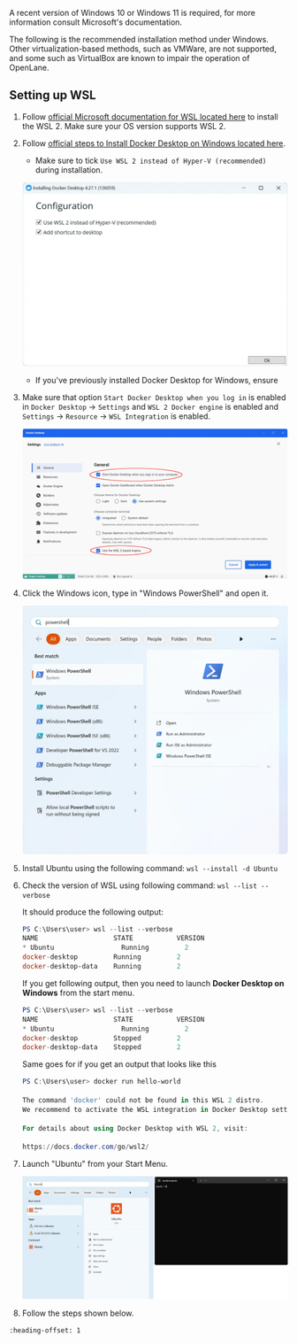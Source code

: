 A recent version of Windows 10 or Windows 11 is required, for more information
consult Microsoft's documentation.

The following is the recommended installation method under Windows. Other
virtualization-based methods, such as VMWare, are not supported, and some such
as VirtualBox are known to impair the operation of OpenLane.

## Setting up WSL

1. Follow
   [official Microsoft documentation for WSL located here](https://docs.microsoft.com/en-us/windows/wsl/install)
   to install the WSL 2. Make sure your OS version supports WSL 2.

1. Follow
   [official steps to Install Docker Desktop on Windows located here](https://docs.docker.com/desktop/install/windows-install/).

   * Make sure to tick `Use WSL 2 instead of Hyper-V (recommended)` during installation.
   
   ![A screenshot of the Docker Desktop installer. A checkbox labelled "Use WSL 2 instead of Hyper-V (recommended)" is ticked.](./wsl2_hyperv.webp)
   
   * If you've previously installed Docker Desktop for Windows, ensure
     

1. Make sure that option `Start Docker Desktop when you log in` is enabled in
   `Docker Desktop` -> `Settings` and `WSL 2 Docker engine` is enabled and
   `Settings` -> `Resource` -> `WSL Integration` is enabled.

   ![A Screenshot of the Docker Settings. Two options, "Start Docker Desktop when you log in" and "Use the WSL 2 based engine" are both circled.](./wsl_docker_settings.webp)

1. Click the Windows icon, type in "Windows PowerShell" and open it.

   ![The Windows 11 Start Menu with "powershell" typed into the search box, showing "Windows PowerShell" as the first match](./powershell.webp)

1. Install Ubuntu using the following command: `wsl --install -d Ubuntu`

1. Check the version of WSL using following command: `wsl --list --verbose`

    It should produce the following output:

    ```powershell
    PS C:\Users\user> wsl --list --verbose
    NAME                   STATE           VERSION
    * Ubuntu                 Running         2
    docker-desktop         Running         2
    docker-desktop-data    Running         2
    ```

    If you get following output, then you need to launch **Docker Desktop on
    Windows** from the start menu.

    ```powershell
    PS C:\Users\user> wsl --list --verbose
    NAME                   STATE           VERSION
    * Ubuntu                 Running         2
    docker-desktop         Stopped         2
    docker-desktop-data    Stopped         2
    ```

    Same goes for if you get an output that looks like this

    ```powershell
    PS C:\Users\user> docker run hello-world

    The command 'docker' could not be found in this WSL 2 distro.
    We recommend to activate the WSL integration in Docker Desktop settings.

    For details about using Docker Desktop with WSL 2, visit:

    https://docs.docker.com/go/wsl2/
    ```

1. Launch "Ubuntu" from your Start Menu.

    ![The Windows 11 Start Menu showing a search for the "Ubuntu" app, next to which is a window of the Windows Terminal which opens after clicking it](./wsl.webp)

1. Follow the steps shown below.

```{include} ../_ubuntu_packages.md
:heading-offset: 1

```
